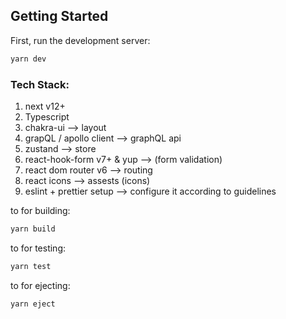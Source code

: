 ## Getting Started

First, run the development server:

```bash
yarn dev
```


### Tech Stack:

1. next v12+
2. Typescript
3. chakra-ui --> layout
4. grapQL / apollo client --> graphQL api
5. zustand --> store
6. react-hook-form v7+ & yup --> (form validation)
7. react dom router v6 --> routing
8. react icons --> assests (icons)
9. eslint + prettier setup --> configure it according to guidelines

to for building:

```bash
yarn build
```

to for testing:

```bash
yarn test
```

to for ejecting:

```bash
yarn eject
```
